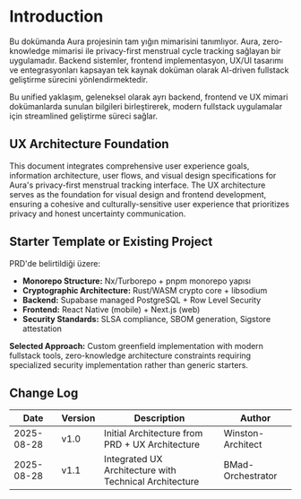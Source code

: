 # Introduction

Bu dokümanda Aura projesinin tam yığın mimarisini tanımlıyor. Aura, zero-knowledge mimarisi ile privacy-first menstrual cycle tracking sağlayan bir uygulamadır. Backend sistemler, frontend implementasyon, UX/UI tasarımı ve entegrasyonları kapsayan tek kaynak doküman olarak AI-driven fullstack geliştirme sürecini yönlendirmektedir.

Bu unified yaklaşım, geleneksel olarak ayrı backend, frontend ve UX mimari dokümanlarda sunulan bilgileri birleştirerek, modern fullstack uygulamalar için streamlined geliştirme süreci sağlar.

## UX Architecture Foundation

This document integrates comprehensive user experience goals, information architecture, user flows, and visual design specifications for Aura's privacy-first menstrual tracking interface. The UX architecture serves as the foundation for visual design and frontend development, ensuring a cohesive and culturally-sensitive user experience that prioritizes privacy and honest uncertainty communication.

## Starter Template or Existing Project

PRD'de belirtildiği üzere:

- **Monorepo Structure:** Nx/Turborepo + pnpm monorepo yapısı
- **Cryptographic Architecture:** Rust/WASM crypto core + libsodium
- **Backend:** Supabase managed PostgreSQL + Row Level Security
- **Frontend:** React Native (mobile) + Next.js (web)
- **Security Standards:** SLSA compliance, SBOM generation, Sigstore attestation

**Selected Approach:** Custom greenfield implementation with modern fullstack tools, zero-knowledge architecture constraints requiring specialized security implementation rather than generic starters.

## Change Log

| Date       | Version | Description                                     | Author            |
| ---------- | ------- | ----------------------------------------------- | ----------------- |
| 2025-08-28 | v1.0    | Initial Architecture from PRD + UX Architecture | Winston-Architect |
| 2025-08-28 | v1.1    | Integrated UX Architecture with Technical Architecture | BMad-Orchestrator |
